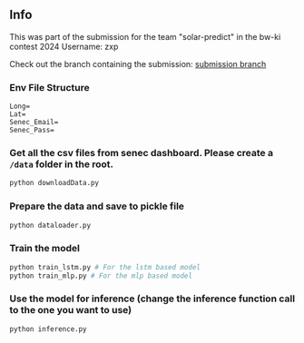 
## Info
This was part of the submission for the team "solar-predict" in the bw-ki contest 2024
Username: zxp

Check out the branch containing the submission:
[submission branch](https://github.com/vuoz/solar-predict/tree/submission)




### Env File Structure
```
Long=
Lat=
Senec_Email=
Senec_Pass=
```

### Get all the csv files from senec dashboard. Please create a ```/data``` folder in the root.
```python
python downloadData.py
```

### Prepare the data and save to pickle file
```python
python dataloader.py
```

### Train the model
```python
python train_lstm.py # For the lstm based model
python train_mlp.py # For the mlp based model
```
 
### Use the model for inference (change the inference function call to the one you want to use)
```python
python inference.py
```


